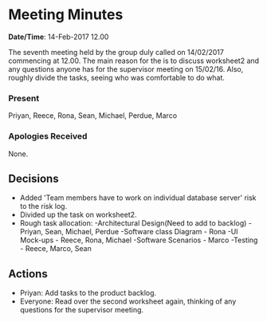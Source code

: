 
# Meeting Minutes

**Date/Time**: 14-Feb-2017 12.00

The seventh meeting held by the group duly called on 14/02/2017 commencing at 12.00.
The main reason for the is to discuss worksheet2 and any questions anyone has for the supervisor meeting on 15/02/16. Also, roughly divide the tasks, seeing who was comfortable to do what.
### Present

Priyan, Reece, Rona, Sean, Michael, Perdue, Marco

### Apologies Received 

None.

## Decisions
- Added 'Team members have to work on individual database server' risk to the risk log.
- Divided up the task on worksheet2.
- Rough task allocation: 
	-Architectural Design(Need to add to backlog) - Priyan, Sean, Michael, Perdue
	-Software class Diagram - Rona
	-UI Mock-ups - Reece, Rona, Michael
	-Software Scenarios - Marco
	-Testing - Reece, Marco, Sean


## Actions
- Priyan: Add tasks to the product backlog.
- Everyone: Read over the second worksheet again, thinking of any questions for the supervisor meeting.




